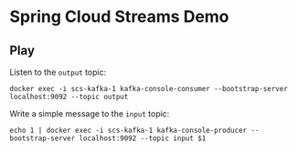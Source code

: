 # Spring Cloud Streams Demo

## Play

Listen to the `output` topic:

```shell
docker exec -i scs-kafka-1 kafka-console-consumer --bootstrap-server localhost:9092 --topic output
```

Write a simple message to the `input` topic:

```shell
echo 1 | docker exec -i scs-kafka-1 kafka-console-producer --bootstrap-server localhost:9092 --topic input $1
```